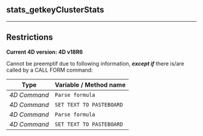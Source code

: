 ﻿## stats_getkeyClusterStats---## Restrictions**Current 4D version: 4D v18R6**Cannot be preemptif due to following information, ***except if*** there is/are called by a CALL FORM command:|Type|Variable / Method name||------|------||*4D Command*|`Parse formula`||*4D Command*|`SET TEXT TO PASTEBOARD`||*4D Command*|`Parse formula`||*4D Command*|`SET TEXT TO PASTEBOARD`|